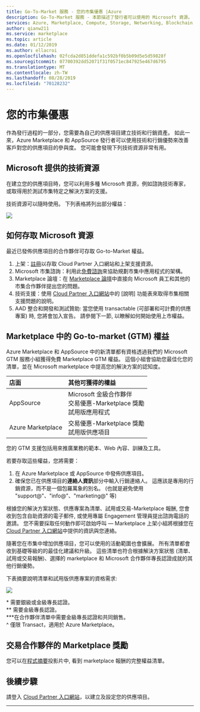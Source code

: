 ```yaml
---
title: Go-To-Market 服務 - 您的市集優惠 |Azure
description: Go-To-Market 服務 - 本節描述了發行者可以使用的 Microsoft 資源。
services: Azure, Marketplace, Compute, Storage, Networking, Blockchain, Security
author: qianw211
ms.service: marketplace
ms.topic: article
ms.date: 01/12/2019
ms.author: ellacroi
ms.openlocfilehash: 02fcda2d851ddefa1c592bf0b5b09d5e5d59828f
ms.sourcegitcommit: 07700392dd52071f31f0571ec847925e467d6795
ms.translationtype: MT
ms.contentlocale: zh-TW
ms.lasthandoff: 08/28/2019
ms.locfileid: "70128232"
---
```

# <a name="your-marketplace-benefits"></a>您的市集優惠

作為發行過程的一部分，您需要為自己的供應項目建立技術和行銷資產。 如此一來，Azure Marketplace 和 AppSource 發行者可以使用技術和行銷優勢來改善客戶對您的供應項目的參與度。 您可能會發現下列技術資源非常有用。

## <a name="technical-resources-provided-by-microsoft"></a>Microsoft 提供的技術資源

在建立您的供應項目時，您可以利用多種 Microsoft 資源，例如諮詢技術專家，或取得用於測試市集特定之解決方案的支援。

技術資源可以隨時使用。  下列表格將列出部分權益：

![](./media/marketplace-publishers-guide/technical-benefit-table.png)

## <a name="how-to-access-microsoft-resources"></a>如何存取 Microsoft 資源

最近已發佈供應項目的合作夥伴可存取 Go-to-Market 權益。 

1. 上架：[註冊](https://azuremarketplace.microsoft.com/sell)以存取 Cloud Partner 入口網站和上架支援資源。
2. Microsoft 市集諮詢：利用此[免費諮詢](https://support.microsoft.com/help/4010317/microsoft-marketplaces-consultation)來協助規劃市集中應用程式的架構。
3. Marketplace 論壇：在 [Marketplace 論壇](https://www.microsoftpartnercommunity.com/t5/Azure-Marketplace-and-AppSource/bd-p/2222)中直接向 Microsoft 員工和其他的市集合作夥伴提出您的問題。
4. 技術支援：使用 [Cloud Partner 入口網站](https://cloudpartner.azure.com/)中的 [說明] 功能表來取得市集相關支援問題的說明。 
5. AAD 整合和開發和測試贊助: 當您使用 transactable (可部署和可計費的供應專案) 時, 您將會加入宣告。 請參閱下一節, 以瞭解如何開始使用上市權益。

## <a name="go-to-market-gtm-benefits-in-the-marketplace"></a>Marketplace 中的 Go-to-market (GTM) 權益

Azure Marketplace 和 AppSource 中的新清單都有資格透過我們的 Microsoft GTM 服務小組獲得免費 Marketplace GTM 權益。 這個小組會協助您最佳化您的清單，並在 Microsoft marketplace 中提高您的解決方案的認知度。

| 店面 | 其他可獲得的權益 |
|:--- |:--- |
| AppSource |  Microsoft 金級合作夥伴 <br> 交易優惠-Marketplace 獎勵 <br> 試用版應用程式 |
| Azure Marketplace | 交易優惠-Marketplace 獎勵 <br> 試用版供應項目 |

您的 GTM 支援包括用來推廣業務的範本、Web 內容、訓練及工具。

若要存取這些權益，您將需要：

1. 在 Azure Marketplace 或 AppSource 中發佈供應項目。
2. 確保您已在供應項目的**連絡人資訊**部分中輸入行銷連絡人。 這應該是專用的行銷資源，而不是一個包羅萬象的別名。 (也就是避免使用 "support\@"、"info\@"、"marketing\@" 等)

根據您的解決方案狀態、供應專案為清單、試用或交易-Marketplace 報酬, 您會收到包含自助資源的電子郵件, 或使用專屬 Engagement 管理員提出諮詢電話的邀請。 您不需要採取任何動作即可啟始呼叫 — Marketplace 上架小組將根據您在 [Cloud Partner 入口網站](https://cloudpartner.azure.com/)中提供的資訊與您連絡。

隨著您在市集中增加供應項目，您可以使用的活動範圍也會擴展。 所有清單都會收到基礎等級的的最佳化建議和升級。  這些清單也符合根據解決方案狀態 (清單、試用或交易報酬)、選擇的 marketplace 和 Microsoft 合作夥伴專長認證成就的其他行銷優勢。

下表摘要說明清單和試用版供應專案的資格需求:

![](./media/marketplace-publishers-guide/gtm-eligibility-requirements.png)

\* 需要銀級或金級專長認證。 <br>
\*\* 需要金級專長認證。 <br>
\*\*\*在合作夥伴清單中需要金級專長認證和共同銷售。 <br>
^ 僅限 Transact，適用於 Azure Marketplace。

## <a name="marketplace-rewards-for-transact-partners"></a>交易合作夥伴的 Marketplace 獎勵

您可以在[程式摘要](https://aka.ms/marketplacerewards)投影片中, 看到 marketplace 報酬的完整權益清單。

## <a name="next-steps"></a>後續步驟

請登入 [Cloud Partner 入口網站](https://cloudpartner.azure.com/)，以建立及設定您的供應項目。

---
